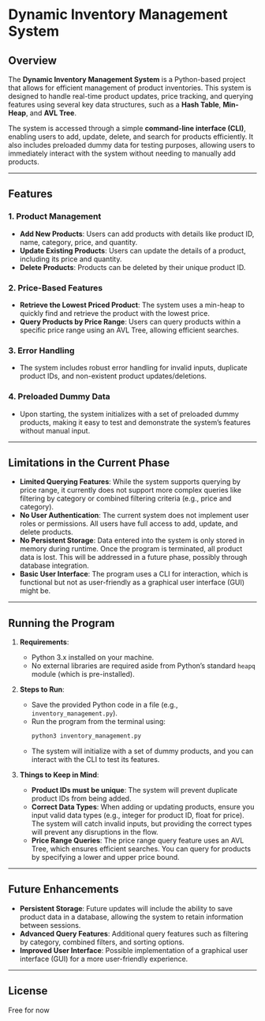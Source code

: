 # Dynamic Inventory Management System

## Overview
The **Dynamic Inventory Management System** is a Python-based project that allows for efficient management of product inventories. This system is designed to handle real-time product updates, price tracking, and querying features using several key data structures, such as a **Hash Table**, **Min-Heap**, and **AVL Tree**.

The system is accessed through a simple **command-line interface (CLI)**, enabling users to add, update, delete, and search for products efficiently. It also includes preloaded dummy data for testing purposes, allowing users to immediately interact with the system without needing to manually add products.

---

## Features
### 1. **Product Management**
- **Add New Products**: Users can add products with details like product ID, name, category, price, and quantity.
- **Update Existing Products**: Users can update the details of a product, including its price and quantity.
- **Delete Products**: Products can be deleted by their unique product ID.

### 2. **Price-Based Features**
- **Retrieve the Lowest Priced Product**: The system uses a min-heap to quickly find and retrieve the product with the lowest price.
- **Query Products by Price Range**: Users can query products within a specific price range using an AVL Tree, allowing efficient searches.

### 3. **Error Handling**
- The system includes robust error handling for invalid inputs, duplicate product IDs, and non-existent product updates/deletions.

### 4. **Preloaded Dummy Data**
- Upon starting, the system initializes with a set of preloaded dummy products, making it easy to test and demonstrate the system’s features without manual input.

---

## Limitations in the Current Phase
- **Limited Querying Features**: While the system supports querying by price range, it currently does not support more complex queries like filtering by category or combined filtering criteria (e.g., price and category).
- **No User Authentication**: The current system does not implement user roles or permissions. All users have full access to add, update, and delete products.
- **No Persistent Storage**: Data entered into the system is only stored in memory during runtime. Once the program is terminated, all product data is lost. This will be addressed in a future phase, possibly through database integration.
- **Basic User Interface**: The program uses a CLI for interaction, which is functional but not as user-friendly as a graphical user interface (GUI) might be.

---

## Running the Program
1. **Requirements**:
   - Python 3.x installed on your machine.
   - No external libraries are required aside from Python’s standard `heapq` module (which is pre-installed).

2. **Steps to Run**:
   - Save the provided Python code in a file (e.g., `inventory_management.py`).
   - Run the program from the terminal using:
     ```bash
     python3 inventory_management.py
     ```
   - The system will initialize with a set of dummy products, and you can interact with the CLI to test its features.

3. **Things to Keep in Mind**:
   - **Product IDs must be unique**: The system will prevent duplicate product IDs from being added.
   - **Correct Data Types**: When adding or updating products, ensure you input valid data types (e.g., integer for product ID, float for price). The system will catch invalid inputs, but providing the correct types will prevent any disruptions in the flow.
   - **Price Range Queries**: The price range query feature uses an AVL Tree, which ensures efficient searches. You can query for products by specifying a lower and upper price bound.

---

## Future Enhancements
- **Persistent Storage**: Future updates will include the ability to save product data in a database, allowing the system to retain information between sessions.
- **Advanced Query Features**: Additional query features such as filtering by category, combined filters, and sorting options.
- **Improved User Interface**: Possible implementation of a graphical user interface (GUI) for a more user-friendly experience.

---

## License
Free for now

